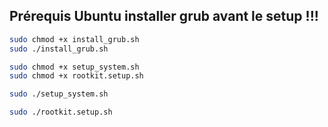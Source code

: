 ## Prérequis Ubuntu installer grub avant le setup !!!

```bash
sudo chmod +x install_grub.sh
sudo ./install_grub.sh
```

```bash
sudo chmod +x setup_system.sh
sudo chmod +x rootkit.setup.sh
```

```bash
sudo ./setup_system.sh
```

```bash
sudo ./rootkit.setup.sh
```
